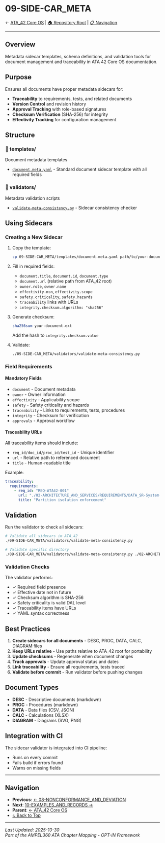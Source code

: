 # 09-SIDE-CAR_META

← [ATA_42 Core OS](../README.md) | [🏠 Repository Root](../../../../../README.md) | [📋 Navigation](../NAVIGATION.md)

---

## Overview

Metadata sidecar templates, schema definitions, and validation tools for document management and traceability in ATA 42 Core OS documentation.

## Purpose

Ensures all documents have proper metadata sidecars for:
- **Traceability** to requirements, tests, and related documents
- **Version Control** and revision history
- **Approval Tracking** with role-based signatures
- **Checksum Verification** (SHA-256) for integrity
- **Effectivity Tracking** for configuration management

## Structure

### 📁 templates/
Document metadata templates
- [`document.meta.yaml`](./templates/document.meta.yaml) - Standard document sidecar template with all required fields

### 📁 validators/
Metadata validation scripts
- [`validate-meta-consistency.py`](./validators/validate-meta-consistency.py) - Sidecar consistency checker

## Using Sidecars

### Creating a New Sidecar

1. Copy the template:
   ```bash
   cp 09-SIDE-CAR_META/templates/document.meta.yaml path/to/your-document.meta.yaml
   ```

2. Fill in required fields:
   - `document.title`, `document.id`, `document.type`
   - `document.url` (relative path from ATA_42 root)
   - `owner.role`, `owner.name`
   - `effectivity.msn`, `effectivity.scope`
   - `safety.criticality`, `safety.hazards`
   - `traceability` links with URLs
   - `integrity.checksum.algorithm: "sha256"`

3. Generate checksum:
   ```bash
   sha256sum your-document.ext
   ```
   Add the hash to `integrity.checksum.value`

4. Validate:
   ```bash
   ./09-SIDE-CAR_META/validators/validate-meta-consistency.py
   ```

### Field Requirements

#### Mandatory Fields
- `document` - Document metadata
- `owner` - Owner information
- `effectivity` - Applicability scope
- `safety` - Safety criticality and hazards
- `traceability` - Links to requirements, tests, procedures
- `integrity` - Checksum for verification
- `approvals` - Approval workflow

#### Traceability URLs
All traceability items should include:
- `req_id/doc_id/proc_id/test_id` - Unique identifier
- `url` - Relative path to referenced document
- `title` - Human-readable title

Example:
```yaml
traceability:
  requirements:
    - req_id: "REQ-ATA42-001"
      url: "./02-ARCHITECTURE_AND_SERVICES/REQUIREMENTS/DATA_SR-System-Requirements.csv#L42"
      title: "Partition isolation enforcement"
```

## Validation

Run the validator to check all sidecars:

```bash
# Validate all sidecars in ATA_42
./09-SIDE-CAR_META/validators/validate-meta-consistency.py

# Validate specific directory
./09-SIDE-CAR_META/validators/validate-meta-consistency.py ./02-ARCHITECTURE_AND_SERVICES
```

### Validation Checks

The validator performs:
- ✓ Required field presence
- ✓ Effective date not in future
- ✓ Checksum algorithm is SHA-256
- ✓ Safety criticality is valid DAL level
- ✓ Traceability items have URLs
- ✓ YAML syntax correctness

## Best Practices

1. **Create sidecars for all documents** - DESC, PROC, DATA, CALC, DIAGRAM files
2. **Keep URLs relative** - Use paths relative to ATA_42 root for portability
3. **Update checksums** - Regenerate when document changes
4. **Track approvals** - Update approval status and dates
5. **Link traceability** - Ensure all requirements, tests traced
6. **Validate before commit** - Run validator before pushing changes

## Document Types

- **DESC** - Descriptive documents (markdown)
- **PROC** - Procedures (markdown)
- **DATA** - Data files (CSV, JSON)
- **CALC** - Calculations (XLSX)
- **DIAGRAM** - Diagrams (SVG, PNG)

## Integration with CI

The sidecar validator is integrated into CI pipeline:
- Runs on every commit
- Fails build if errors found
- Warns on missing fields

---

## Navigation

- **Previous**: [← 08-NONCONFORMANCE_AND_DEVIATION](../08-NONCONFORMANCE_AND_DEVIATION/README.md)
- **Next**: [10-EXAMPLES_AND_RECORDS →](../10-EXAMPLES_AND_RECORDS/README.md)
- **Parent**: [← ATA_42 Core OS](../README.md)
- [🔝 Back to Top](#09-side-car-meta)

---

*Last Updated: 2025-10-30*  
*Part of the AMPEL360 ATA Chapter Mapping - OPT-IN Framework*
